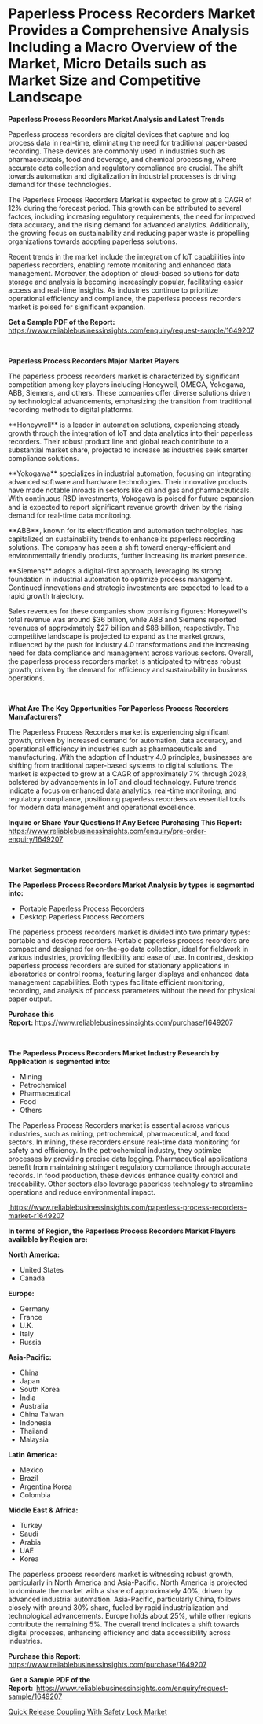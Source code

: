 <p><h1>Paperless Process Recorders Market Provides a Comprehensive Analysis Including a Macro Overview of the Market, Micro Details such as Market Size and Competitive Landscape</h1></p><p><strong>Paperless Process Recorders Market Analysis and Latest Trends</strong></p>
<p><p>Paperless process recorders are digital devices that capture and log process data in real-time, eliminating the need for traditional paper-based recording. These devices are commonly used in industries such as pharmaceuticals, food and beverage, and chemical processing, where accurate data collection and regulatory compliance are crucial. The shift towards automation and digitalization in industrial processes is driving demand for these technologies.</p><p>The Paperless Process Recorders Market is expected to grow at a CAGR of 12% during the forecast period. This growth can be attributed to several factors, including increasing regulatory requirements, the need for improved data accuracy, and the rising demand for advanced analytics. Additionally, the growing focus on sustainability and reducing paper waste is propelling organizations towards adopting paperless solutions.</p><p>Recent trends in the market include the integration of IoT capabilities into paperless recorders, enabling remote monitoring and enhanced data management. Moreover, the adoption of cloud-based solutions for data storage and analysis is becoming increasingly popular, facilitating easier access and real-time insights. As industries continue to prioritize operational efficiency and compliance, the paperless process recorders market is poised for significant expansion.</p></p>
<p><strong>Get a Sample PDF of the Report:&nbsp;</strong> <a href="https://www.reliablebusinessinsights.com/enquiry/request-sample/1649207?utm_campaign=1558&utm_medium=2&utm_source=Github&utm_content=ia&utm_term=29122024&utm_id=paperless-process-recorders">https://www.reliablebusinessinsights.com/enquiry/request-sample/1649207</a></p>
<p>&nbsp;</p>
<p><strong>Paperless Process Recorders Major Market Players</strong></p>
<p><p>The paperless process recorders market is characterized by significant competition among key players including Honeywell, OMEGA, Yokogawa, ABB, Siemens, and others. These companies offer diverse solutions driven by technological advancements, emphasizing the transition from traditional recording methods to digital platforms.</p><p>**Honeywell** is a leader in automation solutions, experiencing steady growth through the integration of IoT and data analytics into their paperless recorders. Their robust product line and global reach contribute to a substantial market share, projected to increase as industries seek smarter compliance solutions.</p><p>**Yokogawa** specializes in industrial automation, focusing on integrating advanced software and hardware technologies. Their innovative products have made notable inroads in sectors like oil and gas and pharmaceuticals. With continuous R&D investments, Yokogawa is poised for future expansion and is expected to report significant revenue growth driven by the rising demand for real-time data monitoring.</p><p>**ABB**, known for its electrification and automation technologies, has capitalized on sustainability trends to enhance its paperless recording solutions. The company has seen a shift toward energy-efficient and environmentally friendly products, further increasing its market presence.</p><p>**Siemens** adopts a digital-first approach, leveraging its strong foundation in industrial automation to optimize process management. Continued innovations and strategic investments are expected to lead to a rapid growth trajectory.</p><p>Sales revenues for these companies show promising figures: Honeywell's total revenue was around $36 billion, while ABB and Siemens reported revenues of approximately $27 billion and $88 billion, respectively. The competitive landscape is projected to expand as the market grows, influenced by the push for industry 4.0 transformations and the increasing need for data compliance and management across various sectors. Overall, the paperless process recorders market is anticipated to witness robust growth, driven by the demand for efficiency and sustainability in business operations.</p></p>
<p>&nbsp;</p>
<p><strong>What Are The Key Opportunities For Paperless Process Recorders Manufacturers?</strong></p>
<p><p>The Paperless Process Recorders market is experiencing significant growth, driven by increased demand for automation, data accuracy, and operational efficiency in industries such as pharmaceuticals and manufacturing. With the adoption of Industry 4.0 principles, businesses are shifting from traditional paper-based systems to digital solutions. The market is expected to grow at a CAGR of approximately 7% through 2028, bolstered by advancements in IoT and cloud technology. Future trends indicate a focus on enhanced data analytics, real-time monitoring, and regulatory compliance, positioning paperless recorders as essential tools for modern data management and operational excellence.</p></p>
<p><strong>Inquire or Share Your Questions If Any Before Purchasing This Report:</strong> <a href="https://www.reliablebusinessinsights.com/enquiry/pre-order-enquiry/1649207?utm_campaign=1558&utm_medium=2&utm_source=Github&utm_content=ia&utm_term=29122024&utm_id=paperless-process-recorders">https://www.reliablebusinessinsights.com/enquiry/pre-order-enquiry/1649207</a></p>
<p>&nbsp;</p>
<p><strong>Market Segmentation</strong></p>
<p><strong>The Paperless Process Recorders Market Analysis by types is segmented into:</strong></p>
<p><ul><li>Portable Paperless Process Recorders</li><li>Desktop Paperless Process Recorders</li></ul></p>
<p><p>The paperless process recorders market is divided into two primary types: portable and desktop recorders. Portable paperless process recorders are compact and designed for on-the-go data collection, ideal for fieldwork in various industries, providing flexibility and ease of use. In contrast, desktop paperless process recorders are suited for stationary applications in laboratories or control rooms, featuring larger displays and enhanced data management capabilities. Both types facilitate efficient monitoring, recording, and analysis of process parameters without the need for physical paper output.</p></p>
<p><strong>Purchase this Report:&nbsp;</strong><a href="https://www.reliablebusinessinsights.com/purchase/1649207?utm_campaign=1558&utm_medium=2&utm_source=Github&utm_content=ia&utm_term=29122024&utm_id=paperless-process-recorders">https://www.reliablebusinessinsights.com/purchase/1649207</a></p>
<p>&nbsp;</p>
<p><strong>The Paperless Process Recorders Market Industry Research by Application is segmented into:</strong></p>
<p><ul><li>Mining</li><li>Petrochemical</li><li>Pharmaceutical</li><li>Food</li><li>Others</li></ul></p>
<p><p>The Paperless Process Recorders market is essential across various industries, such as mining, petrochemical, pharmaceutical, and food sectors. In mining, these recorders ensure real-time data monitoring for safety and efficiency. In the petrochemical industry, they optimize processes by providing precise data logging. Pharmaceutical applications benefit from maintaining stringent regulatory compliance through accurate records. In food production, these devices enhance quality control and traceability. Other sectors also leverage paperless technology to streamline operations and reduce environmental impact.</p></p>
<p><a href="https://www.reliablebusinessinsights.com/paperless-process-recorders-market-r1649207?utm_campaign=1558&utm_medium=2&utm_source=Github&utm_content=ia&utm_term=29122024&utm_id=paperless-process-recorders">&nbsp;https://www.reliablebusinessinsights.com/paperless-process-recorders-market-r1649207</a></p>
<p><strong>In terms of Region, the Paperless Process Recorders Market Players available by Region are:</strong></p>
<p>
    <p> <strong> North America: </strong>
        <ul>
            <li>United States</li>
            <li>Canada</li>
        </ul>
        </p> 
    <p> <strong> Europe: </strong>
        <ul>
            <li>Germany</li>
            <li>France</li>
            <li>U.K.</li>
            <li>Italy</li>
            <li>Russia</li>
        </ul>
        </p> 
    <p> <strong> Asia-Pacific: </strong>
        <ul>
            <li>China</li>
            <li>Japan</li>
            <li>South Korea</li>
            <li>India</li>
            <li>Australia</li>
            <li>China Taiwan</li>
            <li>Indonesia</li>
            <li>Thailand</li>
            <li>Malaysia</li>
        </ul>
        </p> 
    <p> <strong> Latin America: </strong>
        <ul>
            <li>Mexico</li>
            <li>Brazil</li>
            <li>Argentina Korea</li>
            <li>Colombia</li>
        </ul>
        </p> 
    <p> <strong> Middle East & Africa: </strong>
        <ul>
            <li>Turkey</li>
            <li>Saudi</li>
            <li>Arabia</li>
            <li>UAE</li>
            <li>Korea</li>
        </ul>
    </p>
    </p>
<p><p>The paperless process recorders market is witnessing robust growth, particularly in North America and Asia-Pacific. North America is projected to dominate the market with a share of approximately 40%, driven by advanced industrial automation. Asia-Pacific, particularly China, follows closely with around 30% share, fueled by rapid industrialization and technological advancements. Europe holds about 25%, while other regions contribute the remaining 5%. The overall trend indicates a shift towards digital processes, enhancing efficiency and data accessibility across industries.</p></p>
<p><strong>Purchase this Report: </strong><a href="https://www.reliablebusinessinsights.com/purchase/1649207?utm_campaign=1558&utm_medium=2&utm_source=Github&utm_content=ia&utm_term=29122024&utm_id=paperless-process-recorders">https://www.reliablebusinessinsights.com/purchase/1649207</a></p>
<p>&nbsp;<strong>Get a Sample PDF of the Report:&nbsp;&nbsp;</strong><a href="https://www.reliablebusinessinsights.com/enquiry/request-sample/1649207?utm_campaign=1558&utm_medium=2&utm_source=Github&utm_content=ia&utm_term=29122024&utm_id=paperless-process-recorders">https://www.reliablebusinessinsights.com/enquiry/request-sample/1649207</a></p>
<p><strong></strong></p>
<p><p><a href="https://github.com/ryanbell8967/Market-Research-Report-List-1/blob/main/quick-release-coupling-with-safety-lock-market.md?utm_campaign=1558&utm_medium=2&utm_source=Github&utm_content=ia&utm_term=29122024&utm_id=paperless-process-recorders">Quick Release Coupling With Safety Lock Market</a></p></p>